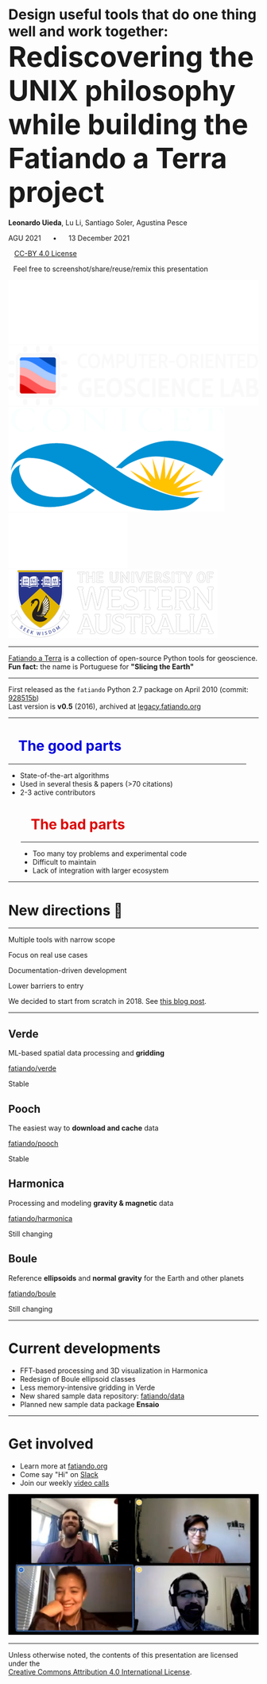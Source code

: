 <!--
This file defines the contents of each slide.
The reveal.js configuration can be found in index.html
-->

<!-- .slide: class="slide-title" data-background-color="#060629" data-background-size="contain" -->

<!-- Place the content at the bottom of the slide -->
<div class="r-stretch">
</div>

<!-- Main title page -->
<div class="lefted">

<h1 id="talk-title">
Design useful tools that do one thing well and work together:
<br>
<span style="font-size: 3.5rem;">
Rediscovering the UNIX philosophy while building the Fatiando a Terra project
</span>
</h1>

<p id="talk-authors">
<strong>Leonardo Uieda</strong>,
Lu Li,
Santiago Soler,
Agustina Pesce
</p>

<!-- Place location and date side-by-side with affiliation logos -->
<div class="container talk-info">
<div class="col-large">

AGU 2021
<span style="margin: 0 20px">•</span>
13 December 2021

<!-- Permission to reuse and CC-BY license logo -->
<p><a href="https://creativecommons.org/licenses/by/4.0/">
<i class="fab fa-creative-commons"></i><i class="fab fa-creative-commons-by" style="margin: 0 10px 0 2px"></i>
CC-BY 4.0 License
</a></p>

<i class="fa fa-camera" style="margin: 0 10px 0 0"></i>
Feel free to screenshot/share/reuse/remix this presentation

</div>
<div class="col-small">

<!-- Add logos here. Need these wrappers to align them to the bottom right -->
<div class="talk-logos-container">
<div class="talk-logos">
    <img src="assets/university-of-liverpool-white.png">
    <img src="assets/compgeolab-banner-light.svg">
    <img src="assets/conicet.png">
    <img src="assets/universidad-nacional-de-san-juan.png">
    <img src="assets/uwacrest-white.svg">
</div>
</div>

</div>
</div>

</div>

---

<!-- .slide: data-background-image="assets/fatiando-a-terra-front-page.svg" data-background-size="contain" data-background-repeat="no-repeat" data-background-color="#000000" -->

<div class="r-stretch bottom-right">

[Fatiando a Terra](https://www.fatiando.org)
is a collection of open-source Python tools for geoscience.
**Fun fact:** the name is Portuguese for **"Slicing the Earth"**

</div>

---

<!-- .slide: data-background-image="assets/fatiando-first-commit.svg" data-background-size="contain" data-background-repeat="no-repeat" data-background-color="#000000" -->

<div class="r-stretch bottom-right">

First released as the `fatiando` Python 2.7 package on April 2010
(commit: [928515b](https://github.com/fatiando/fatiando/commit/928515b0fcfdccecbc4f661ed2469390ef43ec1d))
<br>
Last version is **v0.5** (2016), archived at [legacy.fatiando.org](https://legacy.fatiando.org)

</div>

---

<div class="container">
<div class="col" style="padding-right: 5%">

<h1 style="color: #0000dd;">
<i class="far fa-thumbs-up" style="margin-right: 20px;"></i>
The good parts
</h1>

<hr>

<ul class="fa-ul">

<li>
<span class="fa-li"> <i class="fa fa-lightbulb fa-fw"></i> </span>
State-of-the-art algorithms
</li>

<li>
<span class="fa-li"> <i class="fa fa-file-alt fa-fw"></i> </span>
Used in several thesis & papers (>70 citations)
</li>

<li>
<span class="fa-li"> <i class="fa fa-users fa-fw"></i> </span>
2-3 active contributors
</li>

</ul>

</div>
<div class="col fragment" style="padding-left: 5%">

<h1 style="color: #dd0000;">
<i class="far fa-thumbs-down" style="margin-right: 20px;"></i>
The bad parts
</h1>

<hr>

<ul class="fa-ul">

<li>
<span class="fa-li"> <i class="fa fa-gamepad fa-fw"></i> </span>
Too many toy problems and experimental code
</li>

<li>
<span class="fa-li"> <i class="fa fa-tools fa-fw"></i> </span>
Difficult to maintain
</li>

<li>
<span class="fa-li"> <i class="fa fa-leaf fa-fw"></i> </span>
Lack of integration with larger ecosystem
</li>

</ul>
</div>

---

# New directions 🚀

<hr>

<div class="huge">

Multiple tools with narrow scope

Focus on real use cases

Documentation-driven development

Lower barriers to entry

</div>

<div class="r-stretch bottom-right">

We decided to start from scratch in 2018.
See [this blog post](https://www.leouieda.com/blog/future-of-fatiando.html).

</div>

---

<div class="container small">
<div class="col">

## Verde

ML-based spatial data processing and **gridding**

<i class="fab fa-github" title="GitHub repository"></i>
<a href="https://github.com/fatiando/verde">fatiando/verde</a>

<i class="fa fa-check" style="color: green" title="Project status"></i>
Stable

</div>
<div class="col fragment">

## Pooch

The easiest way to **download and cache** data

<i class="fab fa-github" title="GitHub repository"></i>
<a href="https://github.com/fatiando/pooch">fatiando/pooch</a>

<i class="fa fa-check" style="color: green" title="Project status"></i>
Stable


</div>
</div>
<div class="container small">
<div class="col fragment">

## Harmonica

Processing and modeling <b>gravity & magnetic</b> data

<i class="fab fa-github" title="GitHub repository"></i>
<a href="https://github.com/fatiando/harmonica">fatiando/harmonica</a>

<i class="fa fa-sync-alt" style="color: orange" title="Project status"></i>
Still changing

</div>
<div class="col fragment">

## Boule

Reference <b>ellipsoids</b> and <b>normal gravity</b> for the Earth and other planets

<i class="fab fa-github" title="GitHub repository"></i>
<a href="https://github.com/fatiando/boule">fatiando/boule</a>

<i class="fa fa-sync-alt" style="color: orange" title="Project status"></i>
Still changing

</div>
</div>

---

# Current developments

* FFT-based processing and 3D visualization in Harmonica
* Redesign of Boule ellipsoid classes
* Less memory-intensive gridding in Verde
* New shared sample data repository: [fatiando/data](https://github.com/fatiando/data)
* Planned new sample data package **Ensaio**

---

<div class="centered">
<div>

# Get involved

<div class="container">
<div class="col">
<ul class="fa-ul">
<li>
<span class="fa-li"><i class="fa fa-home"></i></span>
Learn more at <a href="https://www.fatiando.org">fatiando.org</a>
</li>
<li>
<span class="fa-li"><i class="fab fa-slack"></i></span>
Come say "Hi" on <a href="https://www.fatiando.org/contact">Slack</a>
</li>
<li>
<span class="fa-li"><i class="fa fa-microphone-alt"></i></span>
Join our weekly
<a href="https://github.com/fatiando/community">video calls</a>
</li>
</ul>
</div>
<div class="col">
<img src="assets/fatiando-community-call.jpg">
</div>
</div>
</div>
</div>

---

<!-- .slide: class="slide-license" -->

<div class="centered">
<div>

<p class="license-icons">
<i class="fab fa-creative-commons"></i><i class="fab fa-creative-commons-by"></i>
</p>

Unless otherwise noted,
the contents of this presentation are
licensed under the
<br>
[Creative Commons Attribution 4.0 International License](https://creativecommons.org/licenses/by/4.0/).

</div>
</div>
